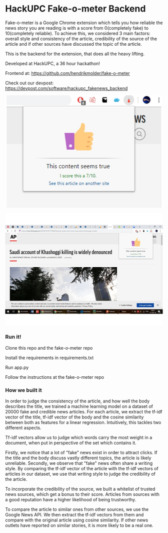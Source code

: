 # HackUPC Fake-o-meter Backend

Fake-o-meter is a Google Chrome extension which tells you how reliable the news story you are reading is with a score from 0(completely fake) to 10(completely reliable). To achieve this, we considered 3 main factors: overall style and consistency of the article, credibility of the source of the article and if other sources have discussed the topic of the article.

This is the backend for the extension, that does all the heavy lifting.

Developed at HackUPC, a 36 hour hackathon!

Frontend at: https://github.com/hendrikmolder/fake-o-meter

Check out our devpost: https://devpost.com/software/hackupc_fakenews_backend

![demo](https://raw.githubusercontent.com/CarlosGomes98/HackUPC_FakeNews_Backend/master/demo/image_1.jpg)

![demo](https://raw.githubusercontent.com/CarlosGomes98/HackUPC_FakeNews_Backend/master/demo/image_2.jpg)

### Run it!

Clone this repo and the fake-o-meter repo

Install the requirements in requirements.txt

Run app.py

Follow the instructions at the fake-o-meter repo

### How we built it
In order to judge the consistency of the article, and how well the body describes the title, we trained a machine learning model on a dataset of 20000 fake and credible news articles. For each article, we extract the tf-idf vector of the title, tf-idf vector of the body and the cosine similarity between both as features for a linear regression. Intuitively, this tackles two different aspects.

Tf-idf vectors allow us to judge which words carry the most weight in a document, when put in perspective of the set which contains it.

Firstly, we notice that a lot of "fake" news exist in order to attract clicks. If the title and the body discuss vastly different topics, the article is likely unreliable. Secondly, we observe that "fake" news often share a writing style. By comparing the tf-idf vector of the article with the tf-idf vectors of articles in our dataset, we use that writing style to judge the credibility of the article.

To incorporate the credibility of the source, we built a whitelist of trusted news sources, which get a bonus to their score. Articles from sources with a good reputation have a higher likelihood of being trustworthy.

To compare the article to similar ones from other sources, we use the Google News API. We then extract the tf-idf vectors from them and compare with the original article using cosine similarity. If other news outlets have reported on similar stories, it is more likely to be a real one.